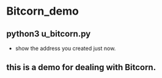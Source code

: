 # Bitcorn_demo

## python3 u_bitcorn.py

* show the address you created just now.

## this is a demo for dealing with Bitcorn.

